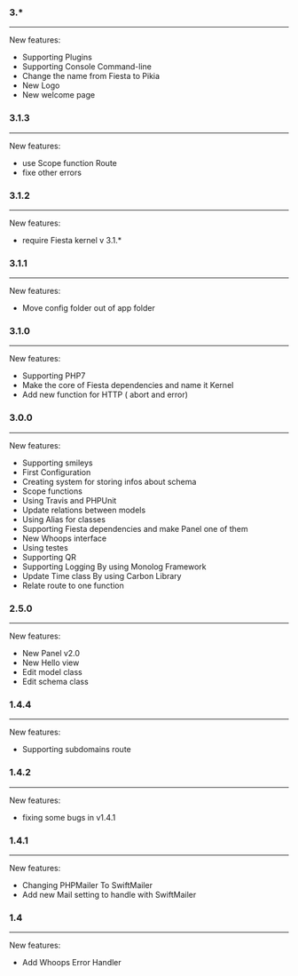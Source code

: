 ### 3.*
----------------------

New features:

 * Supporting Plugins 
 * Supporting Console Command-line
 * Change the name from Fiesta to Pikia
 * New Logo
 * New welcome page
 

### 3.1.3
----------------------

New features:

 * use Scope function Route
 * fixe other errors


### 3.1.2
----------------------

New features:

 * require Fiesta kernel v 3.1.*


### 3.1.1
----------------------

New features:

 * Move config folder out of app folder


### 3.1.0
----------------------

New features:

 * Supporting PHP7
 * Make the core of Fiesta dependencies and name it Kernel
 * Add new function for HTTP ( abort and error)

### 3.0.0
----------------------

New features:

 * Supporting smileys
 * First Configuration
 * Creating system for storing infos about schema 
 * Scope functions
 * Using Travis and PHPUnit
 * Update relations between models
 * Using Alias for classes
 * Supporting Fiesta dependencies and make Panel one of them
 * New Whoops interface
 * Using testes
 * Supporting QR
 * Supporting Logging By using Monolog Framework
 * Update Time class By using Carbon Library
 * Relate route to one function


### 2.5.0
----------------------

New features:

* New Panel v2.0
* New Hello view
* Edit model class
* Edit schema class


### 1.4.4
----------------------

New features:

 * Supporting subdomains route


### 1.4.2
----------------------

New features:

 * fixing some bugs in v1.4.1


### 1.4.1
----------------------

New features:

 * Changing PHPMailer To SwiftMailer
 * Add new Mail setting to handle with SwiftMailer


### 1.4
----------------------

New features:

 * Add Whoops Error Handler
